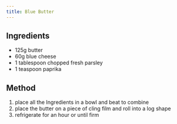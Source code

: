 ```yaml
---
title: Blue Butter
---
```


## Ingredients

-   125g butter
-   60g blue cheese
-   1 tablespoon chopped fresh parsley
-   1 teaspoon paprika

## Method

1.  place all the Ingredients in a bowl and beat to combine
2.  place the butter on a piece of cling film and roll into a log shape
3.  refrigerate for an hour or until firm

